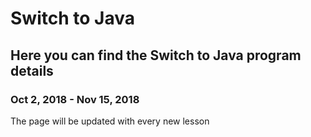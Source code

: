 # Switch to Java

## Here you can find the Switch to Java program details

### Oct 2, 2018 - Nov 15, 2018

The page will be updated with every new lesson